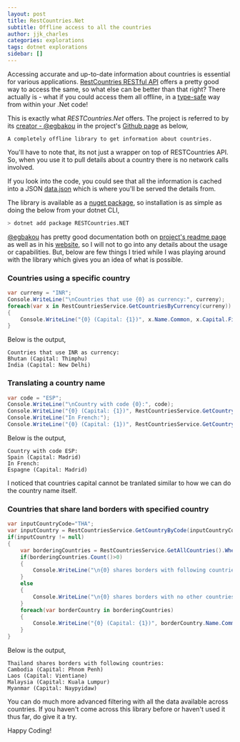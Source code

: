```yaml
---
layout: post
title: RestCountries.Net
subtitle: Offline access to all the countries
author: jjk_charles
categories: explorations
tags: dotnet explorations
sidebar: []
---
```


Accessing accurate and up-to-date information about countries is essential for various applications. [RestCountries RESTful API](https://restcountries.com/) offers a pretty good way to access the same, so what else can be better than that right? There actually is - what if you could access them all offline, in a [type-safe](https://en.wikipedia.org/wiki/Type_safety) way from within your .Net code!

This is exactly what *RESTCountries.Net* offers. The project is referred to by its [creator - @egbakou](https://github.com/egbakou) in the project's [Github page](https://github.com/egbakou/RESTCountries.NET) as below,

```
A completely offline library to get information about countries.
```

You'll have to note that, its not just a wrapper on top of RESTCountries API. So, when you use it to pull details about a country there is no network calls involved.

If you look into the code, you could see that all the information is cached into a JSON [data.json](https://github.com/egbakou/RESTCountries.NET/blob/main/src/RESTCountries.NET/Services) which is where you'll be served the details from.

The library is available as a [nuget package](https://www.nuget.org/packages/RESTCountries.NET/), so installation is as simple as doing the below from your dotnet CLI, 
```bash
> dotnet add package RESTCountries.NET
```

[@egbakou](https://github.com/egbakou) has pretty good documentation both on [project's readme page](https://github.com/egbakou/RESTCountries.NET/blob/main/README.md) as well as in his [website](https://lioncoding.com/getting-started-with-restcountries.net/), so I will not to go into any details about the usage or capabilities. But, below are few things I tried while I was playing around with the library which gives you an idea of what is possible.

### Countries using a specific country
```csharp
var curreny = "INR";
Console.WriteLine("\nCountries that use {0} as currency:", curreny);
foreach(var x in RestCountriesService.GetCountriesByCurrency(curreny))
{
    Console.WriteLine("{0} (Capital: {1})", x.Name.Common, x.Capital.First());
}
```
Below is the output,
```
Countries that use INR as currency:
Bhutan (Capital: Thimphu)
India (Capital: New Delhi)
```

### Translating a country name
```csharp
var code = "ESP";
Console.WriteLine("\nCountry with code {0}:", code);
Console.WriteLine("{0} (Capital: {1})", RestCountriesService.GetCountryByCode(code)?.Name.Common, RestCountriesService.GetCountryByCode(code)?.Capital.First());
Console.WriteLine("In French:");
Console.WriteLine("{0} (Capital: {1})", RestCountriesService.GetCountryByCode(code)?.Translations["fra"].Common, RestCountriesService.GetCountryByCode(code)?.Capital.First());
```
Below is the output,
```
Country with code ESP:
Spain (Capital: Madrid)
In French:
Espagne (Capital: Madrid)
```
I noticed that countries capital cannot be tranlated similar to how we can do the country name itself.

### Countries that share land borders with specified country
```csharp
var inputCountryCode="THA";
var inputCountry = RestCountriesService.GetCountryByCode(inputCountryCode);
if(inputCountry != null)
{
    var borderingCountries = RestCountriesService.GetAllCountries().Where(x=>x.Borders!=null && x.Borders.Contains(inputCountryCode));
    if(borderingCountries.Count()>0) 
    {
        Console.WriteLine("\n{0} shares borders with following countries:", inputCountry?.Name.Common);
    }
    else
    {
        Console.WriteLine("\n{0} shares borders with no other countries.", inputCountry?.Name.Common);
    }
    foreach(var borderCountry in borderingCountries)
    {
        Console.WriteLine("{0} (Capital: {1})", borderCountry.Name.Common, borderCountry.Capital.First());
    }
}
```
Below is the output,
```
Thailand shares borders with following countries:
Cambodia (Capital: Phnom Penh)
Laos (Capital: Vientiane)
Malaysia (Capital: Kuala Lumpur)
Myanmar (Capital: Naypyidaw)
```

You can do much more advanced filtering with all the data available across countries. If you haven't come across this library before or haven't used it thus far, do give it a try.

Happy Coding!